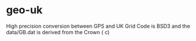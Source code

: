 # geo-uk

High precision conversion between GPS and UK Grid
Code is BSD3 and the data/GB.dat is derived from the Crown (
c)
